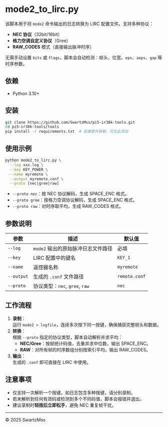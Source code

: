 # mode2\_to\_lirc.py

该脚本用于将 `mode2` 命令输出的日志转换为 LIRC 配置文件。支持多种协议：

- **NEC 协议**（32bit/16bit）
- **格力空调自定义协议**（Gree）
- **RAW\_CODES** 模式（直接输出脉冲时序）

无需手动设置 `bits` 或 `flags`，脚本会自动检测：帧头、位宽、`eps`、`aeps`、`gap` 等时序参数。

## 依赖

- Python 3.10+

## 安装

```bash
git clone https://github.com/SwartzMss/pi5-ir38k-tools.git
cd pi5-ir38k-tools/tools
pip install -r requirements.txt  # 如需额外依赖，可在此添加
```

## 使用示例

```bash
python mode2_to_lirc.py \
  --log xxx.log \
  --key KEY_POWER \
  --name myremote \
  --output myremote.conf \
  --proto [nec|gree|raw]
```

- `--proto nec`：按 NEC 协议解码，生成 SPACE\_ENC 格式。
- `--proto gree`：按格力空调协议解码，生成 SPACE\_ENC 格式。
- `--proto raw`：对时序取平均，生成 RAW\_CODES 格式。

## 参数说明

| 参数         | 描述                        | 默认值           |
| ---------- | ------------------------- | ------------- |
| `--log`    | `mode2` 输出的原始脉冲日志文件路径     | 必填            |
| `--key`    | LIRC 配置中的键名               | `KEY_1`       |
| `--name`   | 遥控器名称                     | `myremote`    |
| `--output` | 生成的 `.conf` 文件路径          | `remote.conf` |
| `--proto`  | 协议类型：`nec`, `gree`, `raw` | `nec`         |

## 工作流程

1. **录制**：\
   运行 `mode2 > logfile`，连续多次按下同一按键，确保捕获完整帧头和数据。
2. **转换**：\
   根据 `--proto` 指定的协议类型，脚本自动解析并求平均：
   - **NEC/Gree**：按帧统计码值，去重并求中位数，输出 SPACE\_ENC。
   - **RAW**：对所有帧的时序数组分别按索引平均，输出 RAW\_CODES。
3. **输出**：\
   生成的 `.conf` 即可直接在 LIRC 中使用。

## 注意事项

- 仅支持一次解析一个按键。如日志包含多种按键，请分别录制。
- 若未解析到任何有效码或检测到多个不同码值，脚本会报错并退出。
- 建议录制时**轻按后立即松手**，避免 NEC 重复帧干扰。

---

© 2025 SwartzMss

